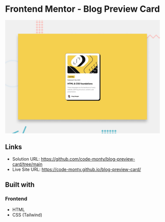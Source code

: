# Frontend Mentor - Blog Preview Card

![Design preview for the Mood tracking app coding challenge](./preview.jpg)

## Links

- Solution URL: https://github.com/code-monty/blog-preview-card/tree/main
- Live Site URL: https://code-monty.github.io/blog-preview-card/

## Built with

### Frontend
- HTML
- CSS (Tailwind)

